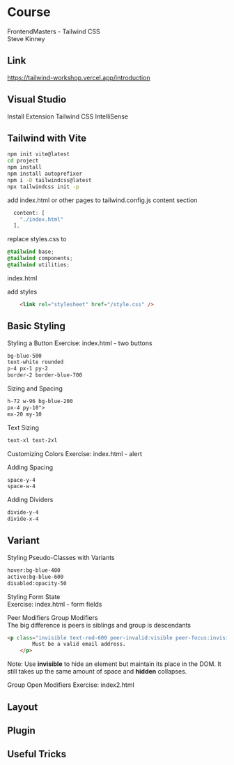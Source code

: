 # Course

FrontendMasters - Tailwind CSS  
Steve Kinney  

## Link

https://tailwind-workshop.vercel.app/introduction

## Visual Studio

Install Extension Tailwind CSS IntelliSense

## Tailwind with Vite

```bash
npm init vite@latest
cd project
npm install
npm install autoprefixer
npm i -D tailwindcss@latest
npx tailwindcss init -p
```

add index.html or other pages to tailwind.config.js content section

```js
  content: [
    "./index.html"
  ],
```

replace styles.css to

```css
@tailwind base;
@tailwind components;
@tailwind utilities;
```

index.html

add styles 

```html
    <link rel="stylesheet" href="/style.css" />
```

## Basic Styling

Styling a Button 
Exercise: index.html - two buttons

```html
bg-blue-500
text-white rounded
p-4 px-1 py-2
border-2 border-blue-700
```

Sizing and Spacing 
```html
h-72 w-96 bg-blue-200 
px-4 py-10">
mx-20 my-10
```

Text Sizing 
```html
text-xl text-2xl
```

Customizing Colors
Exercise: index.html - alert

Adding Spacing 

```html
space-y-4
space-w-4
```

Adding Dividers 

```html
divide-y-4
divide-x-4
```
## Variant

Styling Pseudo-Classes with Variants

```html
hover:bg-blue-400
active:bg-blue-600
disabled:opacity-50
```

Styling Form State  
Exercise: index.html - form fields

Peer Modifiers Group Modifiers  
The big difference is peers is siblings and group is descendants

```html
<p class="invisible text-red-600 peer-invalid:visible peer-focus:invisible">
		Must be a valid email address.
	</p>
```

Note: Use **invisible** to hide an element but maintain its place in the DOM. It still takes up the same amount of space and **hidden** collapses. 

Group Open Modifiers
Exercise: index2.html

## Layout

## Plugin

## Useful Tricks


